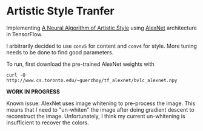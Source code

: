# Artistic Style Tranfer

Implementing [A Neural Algorithm of Artistic Style](https://arxiv.org/pdf/1508.06576v2.pdf) using [AlexNet](http://www.cs.toronto.edu/~guerzhoy/tf_alexnet/) architecture in TensorFlow.

I arbitrarily decided to use `conv5` for content and `conv4` for style. More tuning needs to be done to find good parameters.

To run, first download the pre-trained AlexNet weights with
```
curl -O http://www.cs.toronto.edu/~guerzhoy/tf_alexnet/bvlc_alexnet.npy
```

**WORK IN PROGRESS**

Known issue:
AlexNet uses image whitening to pre-process the image. This means that I need to "un-whiten" the image after doing gradient descent to reconstruct the image. Unfortunately, I think my current un-whitening is insufficient to recover the colors.
